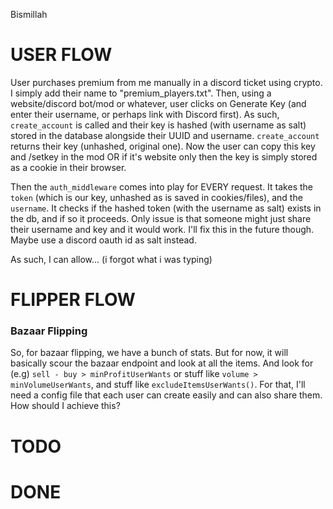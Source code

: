 Bismillah

# USER FLOW

User purchases premium from me manually in a discord ticket using crypto. I simply add their name to "premium_players.txt".
Then, using a website/discord bot/mod or whatever, user clicks on Generate Key (and enter their username, or perhaps link with Discord first).
As such, `create_account` is called and their key is hashed (with username as salt) stored in the database alongside their UUID and username. 
`create_account` returns their key (unhashed, original one). Now the user can copy this key and /setkey in the mod OR if it's
website only then the key is simply stored as a cookie in their browser.

Then the `auth_middleware` comes into play for EVERY request. It takes the `token` (which is our key, unhashed as is saved in cookies/files),
and the `username`. It checks if the hashed token (with the username as salt) exists in the db, and if so it proceeds. Only issue is that
someone might just share their username and key and it would work. I'll fix this in the future though. Maybe use a discord oauth id as salt instead.

As such, I can allow... (i forgot what i was typing)
# FLIPPER FLOW

### Bazaar Flipping

So, for bazaar flipping, we have a bunch of stats. But for now, it will basically scour the bazaar endpoint and look at all the items. 
And look for (e.g) `sell - buy > minProfitUserWants` or stuff like `volume > minVolumeUserWants`, and stuff like `excludeItemsUserWants()`. For that,
I'll need a config file that each user can create easily and can also share them. How should I achieve this?

# TODO


# DONE